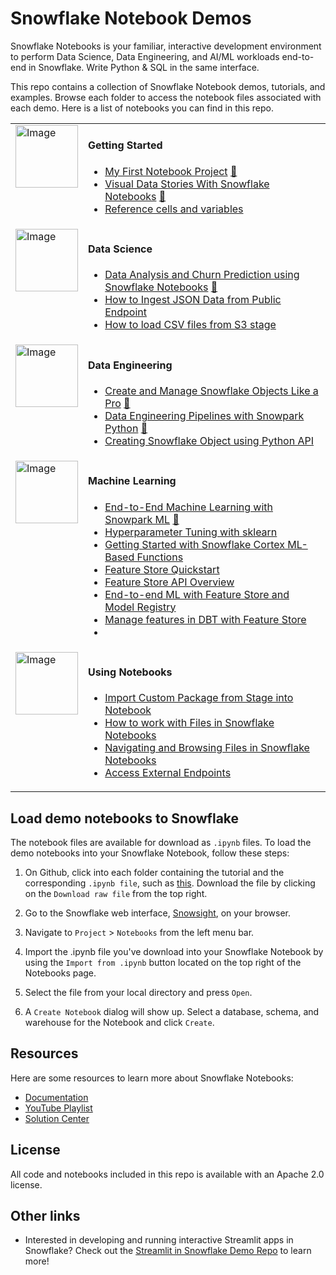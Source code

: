 # Snowflake Notebook Demos
Snowflake Notebooks is your familiar, interactive development environment to perform Data Science, Data Engineering, and AI/ML workloads end-to-end in Snowflake. Write Python & SQL in the same interface.

This repo contains a collection of Snowflake Notebook demos, tutorials, and examples. Browse each folder to access the notebook files associated with each demo. Here is a list of notebooks you can find in this repo.
<table>
  <tr>
    <td style="vertical-align: top;">
      <img src="https://docs.snowflake.com/_images/create-sf-notebooks-tile.png" alt="Image" style="width:100px">
    </td>
    <td style="vertical-align: center;">
      <h4>Getting Started</h4>
      <ul>
        <li><a href="https://github.com/Snowflake-Labs/snowflake-demo-notebooks/blob/main/My%20First%20Notebook%20Project/My%20First%20Notebook%20Project.ipynb">My First Notebook Project</a> <a href="https://www.youtube.com/watch?v=tpg35YgA9Gk">🎥</a></li>
        <li><a href="https://github.com/Snowflake-Labs/snowflake-demo-notebooks/blob/main/Visual%20Data%20Stories%20with%20Snowflake%20Notebooks/Visual%20Data%20Stories%20with%20Snowflake%20Notebooks.ipynb">Visual Data Stories With Snowflake Notebooks</a> <a href="https://www.youtube.com/watch?v=WJUNTudCsYM">🎥</a></li>
        <li><a href="https://github.com/Snowflake-Labs/snowflake-demo-notebooks/blob/main/Reference%20cells%20and%20variables/Reference%20cells%20and%20variables.ipynb">Reference cells and variables</a></li>
      </ul>
    </td>
  </tr>
  <tr>
    <td style="vertical-align: top;">
      <img src="https://docs.snowflake.com/_images/data-science-notebooks-tile.png" alt="Image" style="width:100px">
    </td>
    <td style="vertical-align: top;">
      <h4>Data Science</h4>
      <ul>
        <li><a href="https://github.com/Snowflake-Labs/snowflake-demo-notebooks/blob/main/Telco%20Churn%20Data%20Analysis/Telco%20Churn%20Data%20Analysis.ipynb">Data Analysis and Churn Prediction using Snowflake Notebooks</a> <a href="https://www.youtube.com/watch?v=eqb5RdmpW8c">🎥</a></li>
        <li><a href="https://github.com/Snowflake-Labs/snowflake-demo-notebooks/blob/main/Ingest%20Public%20JSON/Ingest%20Public%20JSON.ipynb">How to Ingest JSON Data from Public Endpoint</a></li>
        <li><a href="https://github.com/Snowflake-Labs/snowflake-demo-notebooks/blob/main/Load%20CSV%20from%20S3/Load%20CSV%20from%20S3.ipynb">How to load CSV files from S3 stage</a></li>
      </ul>
    </td>
  </tr>
  <tr>
    <td style="vertical-align: top;">
      <img src="https://docs.snowflake.com/_images/create-sf-notebooks-tile.png" alt="Image" style="width:100px">
    </td>
    <td style="vertical-align: top;">
      <h4>Data Engineering</h4>
      <ul>
        <li><a href="https://github.com/Snowflake-Labs/snowflake-demo-notebooks/blob/main/Create%20and%20Manage%20Snowflake%20Objects%20like%20a%20Pro/Create%20and%20Manage%20Snowflake%20Objects%20like%20a%20Pro.ipynb">Create and Manage Snowflake Objects Like a Pro</a> <a href="https://www.youtube.com/watch?v=Dj8aAoEOfrw">🎥</a></li>
        <li><a href="https://github.com/Snowflake-Labs/snowflake-demo-notebooks/blob/main/Data%20Engineering%20Pipelines%20with%20Snowpark%20Python/Data%20Engineering%20Pipelines%20with%20Snowpark%20Python.ipynb">Data Engineering Pipelines with Snowpark Python</a> <a href="https://www.youtube.com/watch?v=mpstEt0fU8U">🎥</a></li>
        <li><a href="https://github.com/Snowflake-Labs/snowflake-demo-notebooks/blob/main/Creating%20Snowflake%20Object%20using%20Python%20API/Creating%20Snowflake%20Object%20using%20Python%20API.ipynb">Creating Snowflake Object using Python API</a></li>
      </ul>
    </td>
  </tr>
  <tr>
    <td style="vertical-align: top;">
      <img src="https://docs.snowflake.com/_images/ml-notebooks-tile.png" alt="Image" style="width:100px">
    </td>
    <td style="vertical-align: top;">
      <h4>Machine Learning</h4>
      <ul>
        <li><a href="https://github.com/Snowflake-Labs/snowflake-demo-notebooks/tree/main/End-to-End%20Machine%20Learning%20with%20Snowpark%20ML">End-to-End Machine Learning with Snowpark ML</a> <a href="https://www.youtube.com/watch?v=LeSGBW0YoLg">🎥</a></li>
        <li><a href="https://github.com/Snowflake-Labs/snowflake-demo-notebooks/blob/main/Hyperparameter%20Tuning%20with%20sklearn/Hyperparameter%20Tuning%20with%20sklearn.ipynb">Hyperparameter Tuning with sklearn</a></li>
        <li><a href="https://github.com/Snowflake-Labs/snowflake-demo-notebooks/blob/main/Getting%20Started%20with%20Snowflake%20Cortex%20ML-Based%20Functions/Getting%20Started%20with%20Snowflake%20Cortex%20ML-Based%20Functions.ipynb">Getting Started with Snowflake Cortex ML-Based Functions</a></li>
        <li><a href="https://github.com/Snowflake-Labs/snowflake-demo-notebooks/blob/main/Feature%20Store%20Quickstart/Feature%20Store%20Quickstart.ipynb">Feature Store Quickstart</a></li>
        <li><a href="https://github.com/Snowflake-Labs/snowflake-demo-notebooks/blob/main/Feature%20Store%20API%20Overview/Feature%20Store%20API%20Overview.ipynb">Feature Store API Overview</a></li>
        <li><a href="https://github.com/Snowflake-Labs/snowflake-demo-notebooks/blob/main/End-to-end%20ML%20with%20Feature%20Store%20and%20Model%20Registry/End-to-end%20ML%20with%20Feature%20Store%20and%20Model%20Registry.ipynb">End-to-end ML with Feature Store and Model Registry</a></li>
        <li><a href="https://github.com/Snowflake-Labs/snowflake-demo-notebooks/blob/main/Manage%20features%20in%20DBT%20with%20Feature%20Store/Manage%20features%20in%20DBT%20with%20Feature%20Store.ipynb">Manage features in DBT with Feature Store</a></li>
        <li><a href="https://github.com/Snowflake-Labs/snowflake-demo-notebooks/blob/main/Partitioned%20Custom%20ML%20Model%20with%20Model%20Registry/Partitioned%20Custom%20ML%20Model%20with%20Model%20Registry.ipynb"></a></li>
      </ul>
    </td>
  </tr>
  <tr>
    <td style="vertical-align: top;">
      <img src="https://docs.snowflake.com/_images/develop-sf-notebooks-tile.png" alt="Image" style="width:100px">
    </td>
    <td style="vertical-align: top;">
      <h4>Using Notebooks</h4>
      <ul>
        <li><a href="https://github.com/Snowflake-Labs/snowflake-demo-notebooks/blob/main/Import%20Package%20from%20Stage/Import%20Package%20from%20Stage.ipynb">Import Custom Package from Stage into Notebook</a></li>
        <li><a href="https://github.com/Snowflake-Labs/snowflake-demo-notebooks/blob/main/Working%20with%20Files/Working%20with%20Files.ipynb">How to work with Files in Snowflake Notebooks</a></li>
        <li><a href="https://github.com/Snowflake-Labs/snowflake-demo-notebooks/blob/main/Navigating%20and%20Browsing%20Files/Navigating%20and%20Browsing%20Files.ipynb">Navigating and Browsing Files in Snowflake Notebooks</a></li>
        <li><a href="https://github.com/Snowflake-Labs/snowflake-demo-notebooks/blob/main/Access%20External%20Endpoints/Access%20External%20Endpoints.ipynb">Access External Endpoints</a></li>
      </ul>
    </td>
  </tr>
</table>


## Load demo notebooks to Snowflake

The notebook files are available for download as `.ipynb` files. To load the demo notebooks into your Snowflake Notebook, follow these steps: 

1. On Github, click into each folder containing the tutorial and the corresponding `.ipynb file`, such as [this](https://github.com/Snowflake-Labs/notebook-demo/blob/main/My%20First%20Notebook%20Project/My%20First%20Notebook%20Project.ipynb). Download the file by clicking on the `Download raw file` from the top right.

2. Go to the Snowflake web interface, [Snowsight](https://app.snowflake.com), on your browser.

3. Navigate to `Project` > `Notebooks` from the left menu bar. 

3. Import the .ipynb file you've download into your Snowflake Notebook by using the `Import from .ipynb` button located on the top right of the Notebooks page.

4. Select the file from your local directory and press `Open`.

5. A `Create Notebook` dialog will show up. Select a database, schema, and warehouse for the Notebook and click `Create`.

## Resources

Here are some resources to learn more about Snowflake Notebooks:

* [Documentation](https://docs.snowflake.com/LIMITEDACCESS/snowsight-notebooks/ui-snowsight-notebooks-about)
* [YouTube Playlist](https://www.youtube.com/playlist?list=PLavJpcg8cl1Efw8x_fBKmfA2AMwjUaeBI)
* [Solution Center](https://developers.snowflake.com/solutions/?_sft_technology=notebooks)

## License

All code and notebooks included in this repo is available with an Apache 2.0 license.

## Other links

* Interested in developing and running interactive Streamlit apps in Snowflake? Check out the [Streamlit in Snowflake Demo Repo](https://github.com/Snowflake-Labs/snowflake-demo-streamlit/) to learn more!
